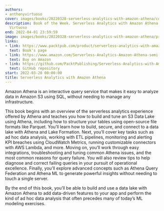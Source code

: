```yaml
---
authors:
- anthonyvirtuoso
cover: images/books/20220328-serverless-analytics-with-amazon-athena/cover.jpg
description: Book of the Week. Serverless Analytics with Amazon Athena by Anthony
  Virtuoso
end: 2022-04-01 23:59:59
image: images/books/20220328-serverless-analytics-with-amazon-athena/preview.jpg
links:
- link: https://www.packtpub.com/product/serverless-analytics-with-amazon-athena/9781800562349
  text: Book's page
- link: https://www.amazon.com/Serverless-Analytics-Amazon-Athena-semi-structured/dp/1800562349/ref=sr_1_1?dchild=1&keywords=Serverless+Analytics+with+Amazon+Athena&qid=1634629990&sr=8-1
  text: Buy on Amazon
- link: https://github.com/PacktPublishing/Serverless-Analytics-with-Amazon-Athena
  text: GitHub repository
start: 2022-03-28 00:00:00
title: Serverless Analytics with Amazon Athena
---
```


Amazon Athena is an interactive query service that makes it easy to analyze data in Amazon S3 using SQL, without needing to manage any infrastructure.

This book begins with an overview of the serverless analytics experience offered by Athena and teaches you how to build and tune an S3 Data Lake using Athena, including how to structure your tables using open-source file formats like Parquet. You’ll learn how to build, secure, and connect to a data lake with Athena and Lake Formation. Next, you’ll cover key tasks such as ad hoc data analysis, working with ETL pipelines, monitoring and alerting KPI breaches using CloudWatch Metrics, running customizable connectors with AWS Lambda, and more. Moving on, you’ll work through easy integrations, troubleshooting and tuning common Athena issues, and the most common reasons for query failure. You will also review tips to help diagnose and correct failing queries in your pursuit of operational excellence. Finally, you’ll explore advanced concepts such as Athena Query Federation and Athena ML to generate powerful insights without needing to touch a single server.

By the end of this book, you’ll be able to build and use a data lake with Amazon Athena to add data-driven features to your app and perform the kind of ad hoc data analysis that often precedes many of today’s ML modeling exercises.